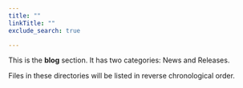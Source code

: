 ```yaml
---
title: ""
linkTitle: ""
exclude_search: true

---
```



This is the **blog** section. It has two categories: News and Releases.

Files in these directories will be listed in reverse chronological order.

